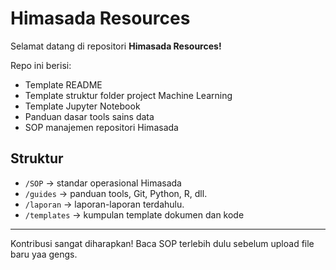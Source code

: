 # Himasada Resources

Selamat datang di repositori **Himasada Resources!**

Repo ini berisi:
- Template README
- Template struktur folder project Machine Learning
- Template Jupyter Notebook
- Panduan dasar tools sains data
- SOP manajemen repositori Himasada

## Struktur

- `/SOP` → standar operasional Himasada
- `/guides` → panduan tools, Git, Python, R, dll.
- `/laporan` → laporan-laporan terdahulu.
- `/templates` → kumpulan template dokumen dan kode

---

Kontribusi sangat diharapkan! Baca SOP terlebih dulu sebelum upload file baru yaa gengs.
